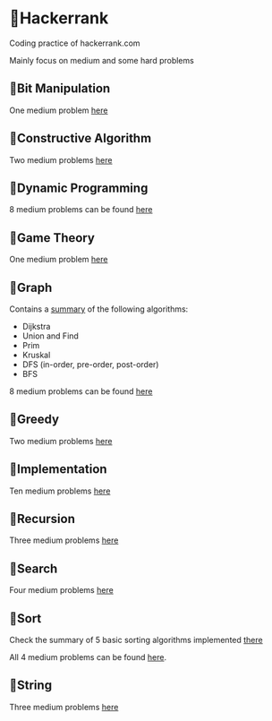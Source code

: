 # &#x1F34F;Hackerrank

Coding practice of hackerrank.com

Mainly focus on medium and some hard problems

## &#x1F4D7;Bit Manipulation
One medium problem [here](BitManipulation)

## &#x1F4D7;Constructive Algorithm
Two medium problems [here](ConstructiveAlgorithms)

## &#x1F4D7;Dynamic Programming
8 medium problems can be found [here](DynamicProgramming)

## &#x1F4D7;Game Theory
One medium problem [here](GameTheory)

## &#x1F4D7;Graph
Contains a [summary](Graph/README.md) of the following algorithms:
* Dijkstra
* Union and Find
* Prim
* Kruskal
* DFS (in-order, pre-order, post-order)
* BFS

8 medium problems can be found [here](Graph)

## &#x1F4D7;Greedy
Two medium problems [here](Greedy)

## &#x1F4D7;Implementation
Ten medium problems [here](Implementation)

## &#x1F4D7;Recursion
Three medium problems [here](Recursion)

## &#x1F4D7;Search
Four medium problems [here](Search)

## &#x1F4D7;Sort
Check the summary of 5 basic sorting algorithms implemented [there](Sort/sort.py)

All 4 medium problems can be found [here](Sort).

## &#x1F4D7;String
Three medium problems [here](Strings)
